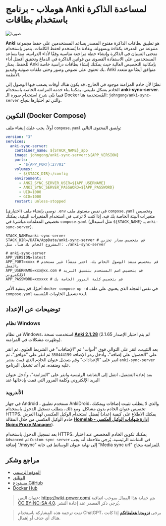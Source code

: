 # هوملاب - برنامج Anki لمساعدة الذاكرة باستخدام بطاقات

![صورة](https://img.wiki-power.com/d/wiki-media/img/202306191745527.png)

**Anki** هو تطبيق بطاقات الذاكرة مفتوح المصدر يساعد المستخدمين على حفظ مجموعة متنوعة من المعرفة بكفاءة وبسهولة، وعادة ما يُستخدم لحفظ الكلمات. يتميز بإستخدام منحنى النسيان في الذاكرة وإنشاء خطة مراجعة مناسبة وفقًا لأداء الدراسة، مما يساعد المستخدمين على الاستفادة القصوى من قوانين الذاكرة في الدماغ وتحقيق أفضل أداء للحفظ. يمتاز Anki بإمكانية التخصيص العالية حيث يمكنك إنشاء بطاقات دراسية خاصة بك تحتوي على نصوص وصور وحتى ملفات صوتية وفيديو. Anki متوافق أيضًا مع متعدد الأنظمة.

نظرًا لأن خادم المزامنة موجود في الخارج، قد يكون هناك أوقات يصعب فيها الوصول إلى الخادم بشكل طبيعي. يمكننا بناء خدمة المزامنة الخاصة باستخدام **anki-sync-server**. فيما يلي شرح استخدام صورة الـ Docker المُستخدمة هنا: `johngong/anki-sync-server` والتي تم اختبارها بنجاح.

## التكوين (Docker Compose)

أولاً، يجب عليك إنشاء ملف `compose.yaml` ولصق المحتوى التالي:

```yaml title="compose.yaml"
version: "3"
services:
  anki-sync-server:
    container_name: ${STACK_NAME}_app
    image: johngong/anki-sync-server:${APP_VERSION}
    ports:
      - "${APP_PORT}:27701"
    volumes:
      - ${STACK_DIR}:/config
    environment:
      - ANKI_SYNC_SERVER_USER=${APP_USERNAME}
      - ANKI_SYNC_SERVER_PASSWORD=${APP_PASSWORD}
      - UID=1000
      - GID=1000
    restart: unless-stopped
```

(اختياري) نوصي بإنشاء ملف `.env` في نفس مستوى ملف `compose.yaml` وتخصيص متغيرات البيئة الخاصة بك فيه. إذا كنت لا ترغب في استخدام المتغيرات البيئية، يمكنك تخصيص المعلمات مباشرة في `compose.yaml` (مثل استبدال `${STACK_NAME}` بـ `anki-sync-server`).

```dotenv title=".env"
STACK_NAME=anki-sync-server
STACK_DIR=/DATA/AppData/anki-sync-server # قم بتخصيص مسار تخزين المشروع الخاص بك هنا، مثل: ./anki-sync-server

# anki-sync-server
APP_VERSION=latest
APP_PORT=xxxx # قم بتخصيص منفذ الوصول الخاص بك، اختر منفذًا غير مستخدم بالفعل
APP_USERNAME=xxx@xx.com # قم بتخصيص اسم المستخدم بتنسيق البريد الإلكتروني
APP_PASSWORD=xxxxxx # قم بتخصيص كلمة المرور الخاصة بك
```

أخيرًا، قم بتنفيذ الأمر `docker compose up -d` في نفس المجلد الذي يحتوي على ملف `compose.yaml` لبدء تشغيل الحاويات المُنسقة.

## توضيحات عن الإعداد

### نظام Windows

في نظام Windows، استخدمت نسخة [**Anki 2.1.28**](https://github.com/ankitects/anki/releases/download/2.1.28/anki-2.1.28-windows.exe) (لم يتم اختبار الإصدار 2.1.65 وظهرت مشكلات في المزامنة).

بعد التثبيت، انقر على التوالي فوق "أدوات" ثم "الإضافات" في الشريط العلوي، ثم انقر على "الحصول على إضافة"، وأدخل رمز الإضافة `358444159` ثم انقر على "موافق"، ثم انقر على "الإعدادات" وقم بتعديل عنوان الخادم الذي قمت بنشر `anki-sync-server` عليه ومنفذه، ثم أعد تشغيل البرنامج.

بعد إعادة التشغيل، انتقل إلى الشاشة الرئيسية وانقر على "المزامنة"، وأدخل عنوان البريد الإلكتروني وكلمة المرور التي قمت بإدخالها عند

### الأندرويد

في جهاز Android ، نستخدم تطبيق AnkiDroid، والذي لا يتطلب تثبيت إضافات ويمكنك تخصيص عنوان الخادم بدون مشاكل. ومع ذلك، يتطلب تسجيل الدخول باستخدام HTTPS. يُفضل استخدام الوكيل العكسي لهذا الغرض (يمكنك الاطلاع على كيفية إعداد خادم الوكيل العكسي من خلال المقالة [**Homelab - إدارة شهادات الوكيل العكسي Nginx Proxy Manager**](to_be_replace[3])).

بعد تسجيل الدخول باستخدام HTTPS، يمكنك تكوين الخادم المخصص عند اختيار `Advanced` ثم `Custom sync server` في الشاشة الرئيسية. يُرجى ملاحظة أنه يجب إضافة "/msync" إلى نهاية عنوان الوسائط في خانة "Media sync url" للمزامنة بنجاح.

## مراجع وشكر

- [الموقع الرسمي](https://apps.ankiweb.net/)
- [الوثائق](https://www.navidrome.org/docs/installation/docker/)
- [مستودع GitHub](https://github.com/ankicommunity/anki-sync-server)
- [Docker Hub](https://hub.docker.com/r/johngong/anki-sync-server)

> عنوان النص: <https://wiki-power.com/>
> يتم حماية هذا المقال بموجب اتفاقية [CC BY-NC-SA 4.0](https://creativecommons.org/licenses/by/4.0/deed.zh)، يُرجى ذكر المصدر عند إعادة النشر.

> تمت ترجمة هذه المشاركة باستخدام ChatGPT، يرجى [**تزويدنا بتعليقاتكم**](https://github.com/linyuxuanlin/Wiki_MkDocs/issues/new) إذا كانت هناك أي حذف أو إهمال.